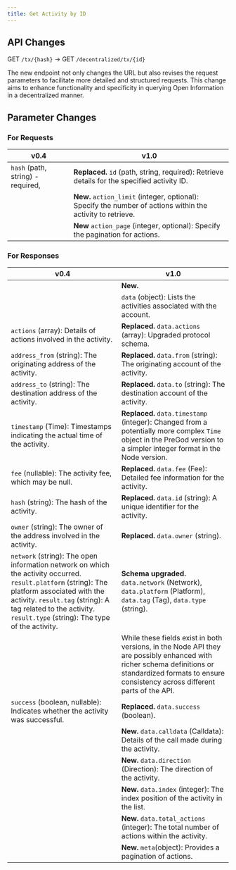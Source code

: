 ```yaml
---
title: Get Activity by ID
---
```


## API Changes

GET `/tx/{hash}` -> GET `/decentralized/tx/{id}`

The new endpoint not only changes the URL but also revises the request parameters to facilitate more detailed and structured requests. This change aims to enhance functionality and specificity in querying Open Information in a decentralized manner.

## Parameter Changes

### For Requests

| v0.4                              | v1.0                                                                                                        |
| --------------------------------- | ----------------------------------------------------------------------------------------------------------- |
| `hash` (path, string) - required, | **Replaced.** `id` (path, string, required): Retrieve details for the specified activity ID.                |
|                                   | **New.** `action_limit` (integer, optional): Specify the number of actions within the activity to retrieve. |
|                                   | **New** `action_page` (integer, optional): Specify the pagination for actions.                              |

### For Responses

| v0.4                                                                                                                                                                                                                                                            | v1.0                                                                                                                                                                                                  |
| --------------------------------------------------------------------------------------------------------------------------------------------------------------------------------------------------------------------------------------------------------------- | ----------------------------------------------------------------------------------------------------------------------------------------------------------------------------------------------------- |
|                                                                                                                                                                                                                                                                 | **New.**                                                                                                                                                                                              |
|                                                                                                                                                                                                                                                                 | `data` (object): Lists the activities associated with the account.                                                                                                                                    |
| `actions` (array): Details of actions involved in the activity.                                                                                                                                                                                                 | **Replaced.** `data.actions` (array): Upgraded protocol schema.                                                                                                                                       |
| `address_from` (string): The originating address of the activity.                                                                                                                                                                                               | **Replaced.** `data.from` (string): The originating account of the activity.                                                                                                                          |
| `address_to` (string): The destination address of the activity.                                                                                                                                                                                                 | **Replaced.** `data.to` (string): The destination account of the activity.                                                                                                                            |
| `timestamp` (Time): Timestamps indicating the actual time of the activity.                                                                                                                                                                                      | **Replaced.** `data.timestamp` (integer): Changed from a potentially more complex `Time` object in the PreGod version to a simpler integer format in the Node version.                                |
| `fee` (nullable): The activity fee, which may be null.                                                                                                                                                                                                          | **Replaced.** `data.fee` (Fee): Detailed fee information for the activity.                                                                                                                            |
| `hash` (string): The hash of the activity.                                                                                                                                                                                                                      | **Replaced.** `data.id` (string): A unique identifier for the activity.                                                                                                                               |
| `owner` (string): The owner of the address involved in the activity.                                                                                                                                                                                            | **Replaced.** `data.owner` (string).                                                                                                                                                                  |
| `network` (string): The open information network on which the activity occurred. `result.platform` (string): The platform associated with the activity. `result.tag` (string): A tag related to the activity. `result.type` (string): The type of the activity. | **Schema upgraded.** `data.network` (Network), `data.platform` (Platform), `data.tag` (Tag), `data.type` (string).                                                                                    |
|                                                                                                                                                                                                                                                                 | While these fields exist in both versions, in the Node API they are possibly enhanced with richer schema definitions or standardized formats to ensure consistency across different parts of the API. |
| `success` (boolean, nullable): Indicates whether the activity was successful.                                                                                                                                                                                   | **Replaced.** `data.success` (boolean).                                                                                                                                                               |
|                                                                                                                                                                                                                                                                 | **New.** `data.calldata` (Calldata): Details of the call made during the activity.                                                                                                                    |
|                                                                                                                                                                                                                                                                 | **New.** `data.direction` (Direction): The direction of the activity.                                                                                                                                 |
|                                                                                                                                                                                                                                                                 | **New.** `data.index` (integer): The index position of the activity in the list.                                                                                                                      |
|                                                                                                                                                                                                                                                                 | **New.** `data.total_actions` (integer): The total number of actions within the activity.                                                                                                             |
|                                                                                                                                                                                                                                                                 | **New.** `meta`(object): Provides a pagination of actions.                                                                                                                                            |
